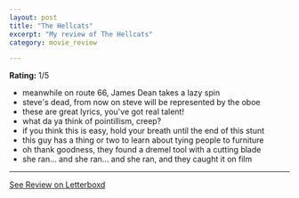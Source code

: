 ```yaml
---
layout: post
title: "The Hellcats"
excerpt: "My review of The Hellcats"
category: movie_review

---
```


**Rating:** 1/5

* meanwhile on route 66, James Dean takes a lazy spin
* steve's dead, from now on steve will be represented by the oboe
* these are great lyrics, you've got real talent!
* what da ya think of pointillism, creep?
* if you think this is easy, hold your breath until the end of this stunt
* this guy has a thing or two to learn about tying people to furniture 
* oh thank goodness, they found a dremel tool with a cutting blade
* she ran... and she ran... and she ran, and they caught it on film

<hr>

[See Review on Letterboxd](https://boxd.it/4EzAXl)
